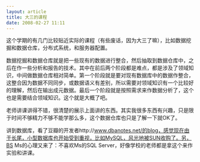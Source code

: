 ```yaml
--- 
layout: article
title: 大三的课程
date: 2008-02-27 11:11
---
```

这个学期的有几门比较贴近实际的课程（有些废话，因为大三了嘛），比如数据挖掘和数据仓库，分布式系统，和服务器配置。
<!--more-->
数据挖掘和数据仓库就是把一些现有的数据进行整合，然后抽取到数据仓库中，之后在作一些分析和报告的技术。其中在前后两个阶段都是难点，都是涉及了领域知识，中间做数据仓库相对简单。第一个阶段就是要对现有数据库中的数据作整合，这整合因为数据不同同步，或数据语义有差别，所以需要对领域知识有一个比较好的理解，然后在输出成元数据。最后一个阶段就是按照需求来作数据分析了，这个也是需要结合领域知识。这个就是大概了吧。

老师讲课讲得不错，很清楚的展示上面讲的东西。其实我很多东西有兴趣，只是限于时间不够精力不够不能学那么多，这个数据仓库也只是了解一下就OK了。

讲到数据库，看了豆瓣的开发者http://www.dbanotes.net/的blog，感觉现在由于长尾，小型数据库也开始受到重视，比如MySQL，风光地被SUN收购了。另，BS Ms的心理又来了：不喜欢Ms的SQL Server，好像学校的老师都是拿这个来作实验和讲课。
